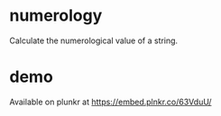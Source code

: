 # numerology
Calculate the numerological value of a string.

# demo
Available on plunkr at https://embed.plnkr.co/63VduU/
